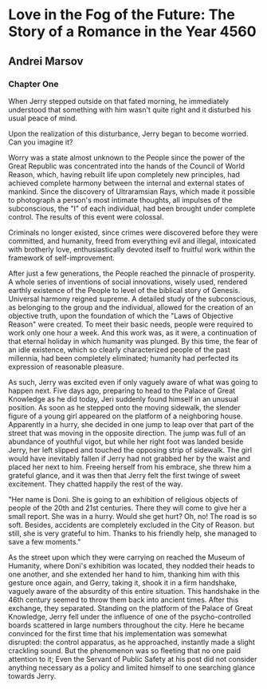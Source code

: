 # Love in the Fog of the Future: The Story of a Romance in the Year 4560

## Andrei Marsov

### Chapter One

When Jerry stepped outside on that fated morning, he immediately understood that something with him wasn't quite right and it disturbed his usual peace of mind.

Upon the realization of this disturbance, Jerry began to become worried. Can you imagine it?

Worry was a state almost unknown to the People since the power of the Great Republic was concentrated into the hands of the Council of World Reason, which, having rebuilt life upon completely new principles, had achieved complete harmony between the internal and external states of mankind. Since the discovery of Ultraramsian Rays, which made it possible to photograph a person's most intimate thoughts, all impulses of the subconscious, the "I" of each individual, had been brought under complete control. The results of this event were colossal.

Criminals no longer existed, since crimes were discovered before they were committed, and humanity, freed from everything evil and illegal, intoxicated with brotherly love, enthusiastically devoted itself to fruitful work within the framework of self-improvement.

After just a few generations, the People reached the pinnacle of prosperity. A whole series of inventions of social innovations, wisely used, rendered earthly existence of the People to level of the biblical story of Genesis. Universal harmony reigned supreme. A detailed study of the subconscious, as belonging to the group and the individual, allowed for the creation of an objective truth, upon the foundation of which the "Laws of Objective Reason" were created. To meet their basic needs, people were required to work only one hour a week. And this work was, as it were, a continuation of that eternal holiday in which humanity was plunged. By this time, the fear of an idle existence, which so clearly characterized people of the past millennia, had been completely eliminated; humanity had perfected its expression of reasonable pleasure.

As such, Jerry was excited even if only vaguely aware of what was going to happen next. Five days ago, preparing to head to the Palace of Great Knowledge as he did today, Jeri suddenly found himself in an unusual position. As soon as he stepped onto the moving sidewalk, the slender figure of a young girl appeared on the platform of a neighboring house. Apparently in a hurry, she decided in one jump to leap over that part of the street that was moving in the opposite direction. The jump was full of an abundance of youthful vigot, but while her right foot was landed beside Jerry, her left slipped and touched the opposing strip of sidewalk. The girl would have inevitably fallen if Jerry had not grabbed her by the waist and placed her next to him. Freeing herself from his embrace, she threw him a grateful glance, and it was then that Jerry felt the first twinge of sweet excitement. They chatted happily the rest of the way.

"Her name is Doni. She is going to an exhibition of religious objects of people of the 20th and 21st centuries. There they will come to give her a small report. She was in a hurry. Would she get hurt? Oh, no! The road is so soft. Besides, accidents are completely excluded in the City of Reason. but still, she is very grateful to him. Thanks to his friendly help, she managed to save a few moments."

As the street upon which they were carrying on reached the Museum of Humanity, where Doni's exhibition was located, they nodded their heads to one another, and she extended her hand to him, thanking him with this gesture once again, and Gerry, taking it, shook it in a firm handshake, vaguely aware of the absurdity of this entire situation. This handshake in the 46th century seemed to throw them back into ancient times. After this exchange, they separated. Standing on the platform of the Palace of Great Knowledge, Jerry fell under the influence of one of the psycho-controlled boards scattered in large numbers throughout the city. Here he became convinced for the first time that his implementation was somewhat disrupted: the control apparatus, as he approached, instantly made a slight crackling sound. But the phenomenon was so fleeting that no one paid attention to it; Even the Servant of Public Safety at his post did not consider anything necessary as a policy and limited himself to one searching glance towards Jerry.
